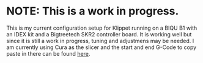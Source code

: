 # NOTE: This is a work in progress.

This is my current configuration setup for Klippet running on a BIQU B1 with an IDEX kit and a Bigtreetech SKR2 controller board. It is working well but since it is still a work in progress, tuning and adjustmens may be needed.
 I am currently using Cura as the slicer and the start and end G-Code to copy paste in there can be found [here](Slicer_Start_and_end_Gcode.md).

